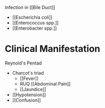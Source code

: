Infection in [[Bile Duct]]
- [[Escherichia coli]]
- [[Enterococcus spp.]]
- [[Enterobacter spp.]]

# Clinical Manifestation
Reynold's Pentad 
- Charcot's triad
	- [[Fever]]
	- RUQ [[Abdominal Pain]]
	- [[Jaundice]]
- [[Hypotension]]
- [[Confusion]]